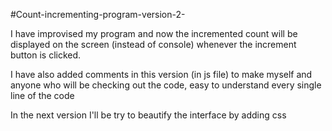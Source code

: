 #Count-incrementing-program-version-2-

I have improvised my program and now the incremented count will be displayed on the screen (instead of console) whenever the increment button is clicked. 

I have also added comments in this version (in js file) to make myself and anyone who will be checking out the code, easy to understand every single line of the code 

In the next version I'll be try to beautify the interface by adding css

